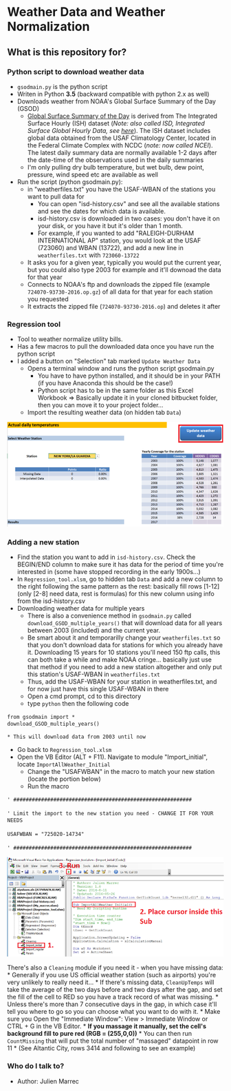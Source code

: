 # Weather Data and Weather Normalization

## What is this repository for? ###

### Python script to download weather data

* `gsodmain.py` is the python script
* Writen in Python **3.5** (backward compatible with python 2.x as well)
* Downloads weather from NOAA's Global Surface Summary of the Day (GSOD)
    * [Global Surface Summary of the Day](https://data.noaa.gov/dataset/global-surface-summary-of-the-day-gsod) is derived from The Integrated Surface Hourly (ISH) dataset (*Note: also called ISD, Integrated Surface Global Hourly Data, see [here](https://www.ncdc.noaa.gov/isd)*). The ISH dataset includes global data obtained from the USAF Climatology Center, located in the Federal Climate Complex with NCDC (*note: now called NCEI*). The latest daily summary data are normally available 1-2 days after the date-time of the observations used in the daily summaries
    * I'm only pulling dry bulb temperature, but wet bulb, dew point, pressure, wind speed etc are available as well
* Run the script (python gsodmain.py):
    * in "weatherfiles.txt" you have the USAF-WBAN of the stations you want to pull data for
        * You can open "isd-history.csv" and see all the available stations and see the dates for which data is available.
        * isd-history.csv is downloaded in two cases: you don't have it on your disk, or you have it but it's older than 1 month.
        * For example, if you wanted to add "RALEIGH-DURHAM INTERNATIONAL AP" station, you would look at the USAF (723060) and WBAN (13722), and add a new line in `weatherfiles.txt` with `723060-13722`
    * It asks you for a given year, typically you would put the current year, but you could also type 2003 for example and it'll downoad the data for that year
    * Connects to NOAA's ftp and downloads the zipped file (example `724070-93730-2016.op.gz`) of all data for that year for each station you requested
    * It extracts the zipped file (`724070-93730-2016.op`) and deletes it after

### Regression tool

* Tool to weather normalize utility bills.
* Has a few macros to pull the downloaded data once you have run the python script
* I added a button on "Selection" tab marked `Update Weather Data`
    * Opens a terminal window and runs the python script gsodmain.py
        * You have to have python installed, and it should be in your PATH (if you have Anaconda this should be the case!)
        * Python script has to be in the same folder as this Excel Workbook => Basically update it in your cloned bitbucket folder, then you can move it to your project folder...
    * Import the resulting weather data (on hidden tab `Data`)

![Excel Macro Button](doc/images/excel_macro_button.png)
    
### Adding a new station ###

* Find the station you want to add in `isd-history.csv`. Check the BEGIN/END column to make sure it has data for the period of time you're interested in (some have stopped recording in the early 1900s...) 
* In `Regression_tool.xlsm`, go to hidden tab `Data` and add a new column to the right following the same pattern as the rest: basically fill rows [1-12] (only [2-8] need data, rest is formulas) for this new column using info from the isd-history.csv
* Downloading weather data for multiple years
    * There is also a convenience method in `gsodmain.py` called `download_GSOD_multiple_years()` that will download data for all years between 2003 (included) and the current year.
    * Be smart about it and temporarilly change your `weatherfiles.txt` so that you don't download data for stations for which you already have it. Downloading 15 years for 10 stations you'll need 150 ftp calls, this can both take a while and make NOAA cringe... basically just use that method if you need to add a new station altogether and only put this station's USAF-WBAN in `weatherfiles.txt`
    * Thus, add the USAF-WBAN for your station in weatherfiles.txt, and for now just have this single USAF-WBAN in there
    * Open a cmd prompt, cd to this directory
    * type `python` then the following code

```
from gsodmain import *
download_GSOD_multiple_years()
``` 
    * This will download data from 2003 until now

* Go back to `Regression_tool.xlsm`
* Open the VB Editor (ALT + F11). Navigate to module "Import_initial", locate `ImportAllWeather_Initial`
    * Change the "USAFWBAN" in the macro to match your new station (locate the portion below)
    * Run the macro
    
```
' ##########################################################

' Limit the import to the new station you need - CHANGE IT FOR YOUR NEEDS

USAFWBAN = "725020-14734"

' ##########################################################
```

    

![Excel Macro Import Initial Weather](doc/images/add_station_initial_import.png)

There's also a `Cleaning` module if you need it - when you have missing data:
    * Generally if you use US official weather station (such as airports) you're very unlikely to really need it...
    * If there's missing data, `CleanUpTemps` will take the average of the two days before and two days after the gap, and set the fill of the cell to RED so you have a track record of what was missing.
    * Unless there's more than 7 consecutive days in the gap, in which case it'll tell you where to go so you can choose what you want to do with it.
        * Make sure you Open the "Immediate Window": View > Immediate Window or CTRL + G in the VB Editor.
        * **If you massage it manually, set the cell's background fill to pure red (RGB = (255,0,0))**
    *  You can then run `CountMissing` that will put the total number of "massaged" datapoint in row 11
    * (See Altantic City, rows 3414 and following to see an example)


### Who do I talk to? ###

* Author: Julien Marrec